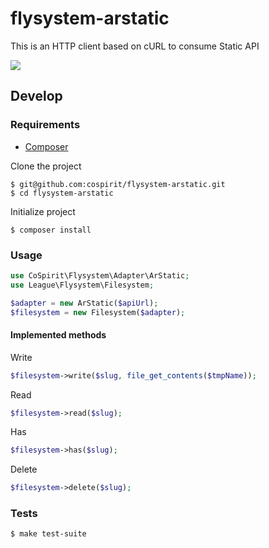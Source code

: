 # flysystem-arstatic

This is an HTTP client based on cURL to consume Static API

![](http://imagizer.imageshack.com/img912/632/i5am6S.jpg)

## Develop

### Requirements

* [Composer]( https://github.com/composer/composer)

Clone the project

    $ git@github.com:cospirit/flysystem-arstatic.git
    $ cd flysystem-arstatic
    
Initialize project

    $ composer install
    
### Usage

```php
use CoSpirit\Flysystem\Adapter\ArStatic;
use League\Flysystem\Filesystem;

$adapter = new ArStatic($apiUrl);
$filesystem = new Filesystem($adapter);
```

#### Implemented methods

Write
```php
$filesystem->write($slug, file_get_contents($tmpName));
```
    
Read
```php
$filesystem->read($slug);
```
    
Has
```php
$filesystem->has($slug);
```
    
Delete
```php
$filesystem->delete($slug);
```
    
### Tests

    $ make test-suite
